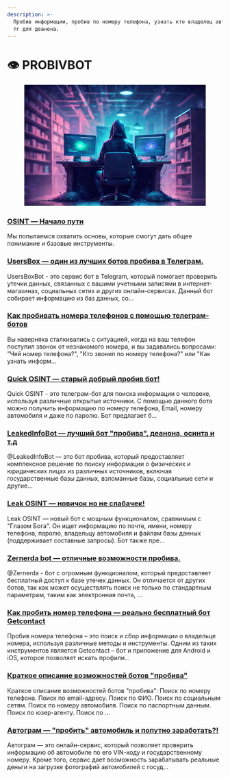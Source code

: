 ```yaml
---
description: >-
  Пробив информации, пробив по номеру телефона, узнать кто владелец авто. Боты
  тг для деанона.
---
```


# 👁️ PROBIVBOT



<figure><img src=".gitbook/assets/467a384ee2fb41ad93d5c28686d05600.jpeg" alt=""><figcaption></figcaption></figure>

### [OSINT — Начало пути](osint-nachalo-puti.md)

Мы попытаемся охватить основы, которые смогут дать общее понимание и базовые инструменты.

### [UsersBox — один из лучших ботов пробива в Телеграм.](usersbox-moshnyi-tg-bot-probiva.md)

UsersBoxBot - это сервис бот в Telegram, который помогает проверить утечки данных, связанных с вашими учетными записями в интернет-магазинах, социальных сетях и других онлайн-сервисах. Данный бот собирает информацию из баз данных, со…



### [Как пробивать номера телефонов с помощью телеграм-ботов](kak-probivat-nomer-telefona-s-pomoshyu-telegram-bota.md)

Вы наверняка сталкивались с ситуацией, когда на ваш телефон поступил звонок от незнакомого номера, и вы задавались вопросами: "Чей номер телефона?", "Кто звонил по номеру телефона?" или "Как узнать информ…



### [Quick OSINT — старый добрый пробив бот!](quick-osint-est-vse-sposoby-deanona-v-tom-chisle-i-po-foto..md)

Quick OSINT - это телеграм-бот для поиска информации о человеке, используя различные открытые источники. С помощью данного бота можно получить информацию по номеру телефона, Email, номеру автомобиля и даже по паролю. Бот предлагает б…



### [LeakedInfoBot — лучший бот "пробива", деанона, осинта и т.д](leakedinfobot-luchshii-bot-dlya-poiska-slitoi-informacii..md)

@LeakedInfoBot — это бот пробива, который предоставляет комплексное решение по поиску информации о физических и юридических лицах из различных источников, включая государственные базы данных, взломанные базы, социальные сети и другие…



### [Leak OSINT — новичок но не слабачек!](leak-osint-novichok-no-ne-slabachek.md)

Leak OSINT — новый бот с мощным функционалом, сравнимым с "Глазом Бога". Он ищет информацию по почте, имени, номеру телефона, паролю, владельцу автомобиля и файлам базы данных (поддерживает составные запросы). Бот также пре…



### [Zernerda bot — отличные возможности пробива.](zernerda-bot-otlichnye-vozmozhnosti-probiva..md)

@Zernerda - бот с огромным функционалом, который предоставляет бесплатный доступ к базе утечек данных. Он отличается от других ботов, так как может осуществлять поиск не только по стандартным параметрам, таким как электронная почта, …



### [Как пробить номер телефона — реально бесплатный бот Getcontact](kak-probit-nomer-telefona-realno-besplatnyi-bot-getcontact.md)

Пробив номера телефона – это поиск и сбор информации о владельце номера, используя различные методы и инструменты. Одним из таких инструментов является Getcontact – бот и приложение для Android и iOS, которое позволяет искать профили…



### [Краткое описание возможностей ботов "пробива"](kratkoe-opisanie-vozmozhnostei-botov-probiva.md)

Краткое описание возможностей ботов "пробива": Поиск по номеру телефона. Поиск по email-адресу. Поиск по ФИО. Поиск по социальным сетям. Поиск по номеру автомобиля. Поиск по паспортным данным. Поиск по юзер-агенту. Поиск по …



### [Автограм — "пробить" автомобиль и попутно заработать?!](avtogram-probit-avtomobil-i-poputno-zarabotat.md)

Автограм — это онлайн-сервис, который позволяет проверить информацию об автомобиле по его VIN-коду и государственному номеру. Кроме того, сервис дает возможность зарабатывать реальные деньги на загрузке фотографий автомобилей с госуд…


